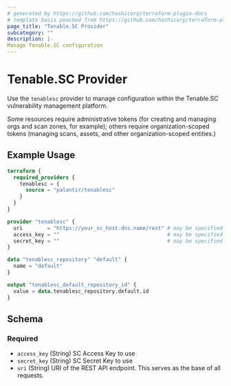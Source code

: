 ```yaml
---
# generated by https://github.com/hashicorp/terraform-plugin-docs
# template basis poached from https://github.com/hashicorp/terraform-plugin-docs/blob/main/internal/provider/template.go#L246
page_title: "Tenable.SC Provider"
subcategory: ""
description: |-
Manage Tenable.SC configuration
---
```

# Tenable.SC Provider

Use the `tenablesc` provider to manage configuration within the Tenable.SC vulnerability management platform.

Some resources require administrative tokens (for creating and managing orgs and scan zones, for example); others require organization-scoped tokens (managing scans, assets, and other organization-scoped entities.)

## Example Usage
```terraform
terraform {
  required_providers {
    tenablesc = {
      source = "palantir/tenablesc"
    }
  }
}

provider "tenablesc" {
  uri        = "https://your_sc_host.dns.name/rest" # may be specified with TENABLESC_URI environment variable
  access_key = ""                                   # may be specified with TENABLESC_ACCESS_KEY environment variable
  secret_key = ""                                   # may be specified with TENABLESC_SECRET_KEY environment variable
}

data "tenablesc_repository" "default" {
  name = "default"
}

output "tenablesc_default_repository_id" {
  value = data.tenablesc_repository.default.id
}
```

<!-- schema generated by tfplugindocs -->
## Schema

### Required

- `access_key` (String) SC Access Key to use
- `secret_key` (String) SC Secret Key to use
- `uri` (String) URI of the REST API endpoint. This serves as the base of all requests.
